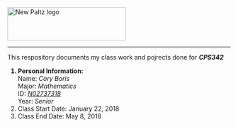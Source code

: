 <!DOCTYPE html>
<html>
<body>
<img src="https://www.newpaltz.edu/media/identity/logos/newpaltzlogo.jpg" alt="New Paltz logo" width="267.50000025" height="75">
<hr>
This respository documents my class work and pojrects done for <b><i>CPS342</b></i>
<ol>
  <b><li>Personal Information:</li></b>
		Name: <i>Cory Boris</i>
    	<br>Major: <i>Mathematics</i>	
    	<br>ID: <i><a href="https://www.github.com/N02737318 ">N02737318</a></i>
    	<br>Year: <i>Senior</i>
	<li>Class Start Date: January 22, 2018</li>
        <li>Class End Date: May 8, 2018</li>
</ol>  
</body>







